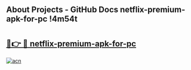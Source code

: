 ## About Projects - GitHub Docs netflix-premium-apk-for-pc !4m54t

# <h2><a href="https://andorid.site?title=netflix-premium-apk-for-pc&ref=19M">🔗👉 🔴 netflix-premium-apk-for-pc</a></h2>

[![acn](https://github.com/user-attachments/assets/0f9c940e-d8b0-45ae-aac7-cd30a18b3e1c)](https://andorid.site?title=netflix-premium-apk-for-pc&ref=19M)
